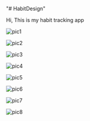 "# HabitDesign" 

Hi, This is my habit tracking app

![pic1](https://github.com/Divyat26/HabitDesign/assets/138781659/49d13b86-c00d-47d3-b143-0fd84625514c)

![pic2](https://github.com/Divyat26/HabitDesign/assets/138781659/ec53e591-b5f3-423a-a728-5c40baf7dc54)

![pic3](https://github.com/Divyat26/HabitDesign/assets/138781659/e4b7417e-3112-4d15-901e-0e6002b0b480)

![pic4](https://github.com/Divyat26/HabitDesign/assets/138781659/604e8002-7166-404d-8ce8-e04f64f812d8)

![pic5](https://github.com/Divyat26/HabitDesign/assets/138781659/f261514e-cefa-4cac-827b-fe88fbdd2b91)

![pic6](https://github.com/Divyat26/HabitDesign/assets/138781659/8215a17f-41c3-4eff-b574-23720acb93be)

![pic7](https://github.com/Divyat26/HabitDesign/assets/138781659/cbc7c3af-b151-4790-806d-0d58a0217ea4)

![pic8](https://github.com/Divyat26/HabitDesign/assets/138781659/12d27025-037b-4021-b304-1d1e6c5de2d7)

